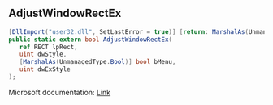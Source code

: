 ## AdjustWindowRectEx

```csharp
[DllImport("user32.dll", SetLastError = true)] [return: MarshalAs(UnmanagedType.Bool)]
public static extern bool AdjustWindowRectEx(
   ref RECT lpRect,
   uint dwStyle,
   [MarshalAs(UnmanagedType.Bool)] bool bMenu,
   uint dwExStyle
);
```

Microsoft documentation: [Link](https://docs.microsoft.com/en-us/windows/win32/api/winuser/nf-winuser-adjustwindowrectex)
